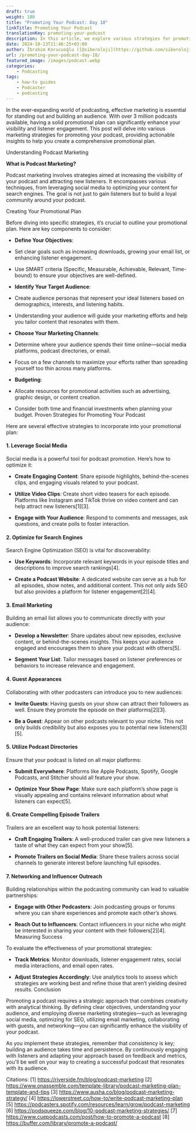 ```yaml
---
draft: true
weight: 180
title: "Promoting Your Podcast: Day 18"
linkTitle: Promoting Your Podcast
translationKey: promoting-your-podcast
description: In this article, we explore various strategies for promoting your podcast and provide actionable insights for creating a comprehensive promotional plan.
date: 2024-10-13T21:46:25+03:00
author: İbrahim Korucuoğlu ([@siberoloji](https://github.com/siberoloji))
url: /promoting-your-podcast-day-18/
featured_image: /images/podcast.webp
categories:
    - Podcasting
tags:
    - how-to guides
    - Podcaster
    - podcasting
---
```

In the ever-expanding world of podcasting, effective marketing is essential for standing out and building an audience. With over 3 million podcasts available, having a solid promotional plan can significantly enhance your visibility and listener engagement. This post will delve into various marketing strategies for promoting your podcast, providing actionable insights to help you create a comprehensive promotional plan.

Understanding Podcast Marketing

**What is Podcast Marketing?**

Podcast marketing involves strategies aimed at increasing the visibility of your podcast and attracting new listeners. It encompasses various techniques, from leveraging social media to optimizing your content for search engines. The goal is not just to gain listeners but to build a loyal community around your podcast.

Creating Your Promotional Plan

Before diving into specific strategies, it’s crucial to outline your promotional plan. Here are key components to consider:
* **Define Your Objectives**:

* Set clear goals such as increasing downloads, growing your email list, or enhancing listener engagement.

* Use SMART criteria (Specific, Measurable, Achievable, Relevant, Time-bound) to ensure your objectives are well-defined.

* **Identify Your Target Audience**:

* Create audience personas that represent your ideal listeners based on demographics, interests, and listening habits.

* Understanding your audience will guide your marketing efforts and help you tailor content that resonates with them.

* **Choose Your Marketing Channels**:

* Determine where your audience spends their time online—social media platforms, podcast directories, or email.

* Focus on a few channels to maximize your efforts rather than spreading yourself too thin across many platforms.

* **Budgeting**:

* Allocate resources for promotional activities such as advertising, graphic design, or content creation.

* Consider both time and financial investments when planning your budget.
Proven Strategies for Promoting Your Podcast

Here are several effective strategies to incorporate into your promotional plan:
#### 1. **Leverage Social Media**

Social media is a powerful tool for podcast promotion. Here’s how to optimize it:
* **Create Engaging Content**: Share episode highlights, behind-the-scenes clips, and engaging visuals related to your podcast.

* **Utilize Video Clips**: Create short video teasers for each episode. Platforms like Instagram and TikTok thrive on video content and can help attract new listeners[1][3].

* **Engage with Your Audience**: Respond to comments and messages, ask questions, and create polls to foster interaction.

#### 2. **Optimize for Search Engines**

Search Engine Optimization (SEO) is vital for discoverability:
* **Use Keywords**: Incorporate relevant keywords in your episode titles and descriptions to improve search rankings[4].

* **Create a Podcast Website**: A dedicated website can serve as a hub for all episodes, show notes, and additional content. This not only aids SEO but also provides a platform for listener engagement[2][4].

#### 3. **Email Marketing**

Building an email list allows you to communicate directly with your audience:
* **Develop a Newsletter**: Share updates about new episodes, exclusive content, or behind-the-scenes insights. This keeps your audience engaged and encourages them to share your podcast with others[5].

* **Segment Your List**: Tailor messages based on listener preferences or behaviors to increase relevance and engagement.

#### 4. **Guest Appearances**

Collaborating with other podcasters can introduce you to new audiences:
* **Invite Guests**: Having guests on your show can attract their followers as well. Ensure they promote the episode on their platforms[2][3].

* **Be a Guest**: Appear on other podcasts relevant to your niche. This not only builds credibility but also exposes you to potential new listeners[3][5].

#### 5. **Utilize Podcast Directories**

Ensure that your podcast is listed on all major platforms:
* **Submit Everywhere**: Platforms like Apple Podcasts, Spotify, Google Podcasts, and Stitcher should all feature your show.

* **Optimize Your Show Page**: Make sure each platform’s show page is visually appealing and contains relevant information about what listeners can expect[5].

#### 6. **Create Compelling Episode Trailers**

Trailers are an excellent way to hook potential listeners:
* **Craft Engaging Trailers**: A well-produced trailer can give new listeners a taste of what they can expect from your show[5].

* **Promote Trailers on Social Media**: Share these trailers across social channels to generate interest before launching full episodes.

#### 7. **Networking and Influencer Outreach**

Building relationships within the podcasting community can lead to valuable partnerships:
* **Engage with Other Podcasters**: Join podcasting groups or forums where you can share experiences and promote each other’s shows.

* **Reach Out to Influencers**: Contact influencers in your niche who might be interested in sharing your content with their followers[2][4].
Measuring Success

To evaluate the effectiveness of your promotional strategies:
* **Track Metrics**: Monitor downloads, listener engagement rates, social media interactions, and email open rates.

* **Adjust Strategies Accordingly**: Use analytics tools to assess which strategies are working best and refine those that aren’t yielding desired results.
Conclusion

Promoting a podcast requires a strategic approach that combines creativity with analytical thinking. By defining clear objectives, understanding your audience, and employing diverse marketing strategies—such as leveraging social media, optimizing for SEO, utilizing email marketing, collaborating with guests, and networking—you can significantly enhance the visibility of your podcast.

As you implement these strategies, remember that consistency is key; building an audience takes time and persistence. By continuously engaging with listeners and adapting your approach based on feedback and metrics, you'll be well on your way to creating a successful podcast that resonates with its audience.

Citations: [1] https://riverside.fm/blog/podcast-marketing [2] https://www.onassemble.com/template-library/podcast-marketing-plan-template-and-tips [3] https://www.ausha.co/blog/podcast-marketing-strategy/ [4] https://lowerstreet.co/how-to/write-podcast-marketing-plan [5] https://podcasters.spotify.com/resources/learn/grow/podcast-marketing [6] https://podsqueeze.com/blog/10-podcast-marketing-strategies/ [7] https://www.cuepodcasts.com/post/how-to-promote-a-podcast [8] https://buffer.com/library/promote-a-podcast/
